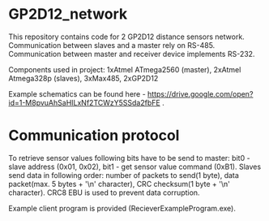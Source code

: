 # GP2D12_network
This repository contains code for 2 GP2D12 distance sensors network. Communication between slaves and a master rely on RS-485. Communication between master and receiver device implements RS-232. 

Components used in project:
1xAtmel ATmega2560 (master), 
2xAtmel Atmega328p (slaves), 
3xMax485, 
2xGP2D12

Example schematics can be found here - https://drive.google.com/open?id=1-M8pvuAhSaHILxNf2TCWzY5SSda2fbFE . 

# Communication protocol
To retrieve sensor values following bits have to be send to master: 
bit0 - slave address (0x01, 0x02), 
bit1 - get sensor value command (0xB1).
Slaves send data in following order: number of packets to send(1 byte), data packet(max. 5 bytes + '\n' character), CRC checksum(1 byte + '\n' character).
CRC8 EBU is used to prevent data corruption.

Example client program is provided (RecieverExampleProgram.exe).
